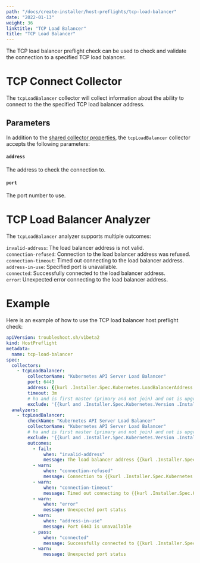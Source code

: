 ```yaml
---
path: "/docs/create-installer/host-preflights/tcp-load-balancer"
date: "2022-01-13"
weight: 36
linktitle: "TCP Load Balancer"
title: "TCP Load Balancer"
---
```

 
The TCP load balancer preflight check can be used to check and validate the connection to a specified TCP load balancer.

# TCP Connect Collector

The `tcpLoadBalancer` collector will collect information about the ability to connect to the the specified TCP load balancer address.

## Parameters

In addition to the [shared collector properties](https://troubleshoot.sh/docs/collect/collectors/#shared-properties), the `tcpLoadBalancer` collector accepts the following parameters:

#### `address`

The address to check the connection to.

#### `port`

The port number to use.

# TCP Load Balancer Analyzer

The `tcpLoadBalancer` analyzer supports multiple outcomes:

`invalid-address`: The load balancer address is not valid.<br/>
`connection-refused`: Connection to the load balancer address was refused.<br/>
`connection-timeout`: Timed out connecting to the load balancer address.<br/>
`address-in-use`: Specified port is unavailable.<br/>
`connected`: Successfully connected to the load balancer address.<br/>
`error`: Unexpected error connecting to the load balancer address.

# Example

Here is an example of how to use the TCP load balancer host preflight check:

```yaml
apiVersion: troubleshoot.sh/v1beta2
kind: HostPreflight
metadata:
  name: tcp-load-balancer
spec:
  collectors:
    - tcpLoadBalancer:
        collectorName: "Kubernetes API Server Load Balancer"
        port: 6443
        address: {{kurl .Installer.Spec.Kubernetes.LoadBalancerAddress }}
        timeout: 3m
        # ha and is first master (primary and not join) and not is upgrade
        exclude: '{{kurl and .Installer.Spec.Kubernetes.Version .Installer.Spec.Kubernetes.LoadBalancerAddress .IsPrimary (not .IsJoin) (not .IsUpgrade) | not }}'
  analyzers:
    - tcpLoadBalancer:
        checkName: "Kubernetes API Server Load Balancer"
        collectorName: "Kubernetes API Server Load Balancer"
        # ha and is first master (primary and not join) and not is upgrade
        exclude: '{{kurl and .Installer.Spec.Kubernetes.Version .Installer.Spec.Kubernetes.LoadBalancerAddress .IsPrimary (not .IsJoin) (not .IsUpgrade) | not }}'
        outcomes:
          - fail:
              when: "invalid-address"
              message: The load balancer address {{kurl .Installer.Spec.Kubernetes.LoadBalancerAddress }} is not valid.
          - warn:
              when: "connection-refused"
              message: Connection to {{kurl .Installer.Spec.Kubernetes.LoadBalancerAddress }} via load balancer was refused.
          - warn:
              when: "connection-timeout"
              message: Timed out connecting to {{kurl .Installer.Spec.Kubernetes.LoadBalancerAddress }} via load balancer. Check your firewall.
          - warn:
              when: "error"
              message: Unexpected port status
          - warn:
              when: "address-in-use"
              message: Port 6443 is unavailable
          - pass:
              when: "connected"
              message: Successfully connected to {{kurl .Installer.Spec.Kubernetes.LoadBalancerAddress }} via load balancer
          - warn:
              message: Unexpected port status
```

